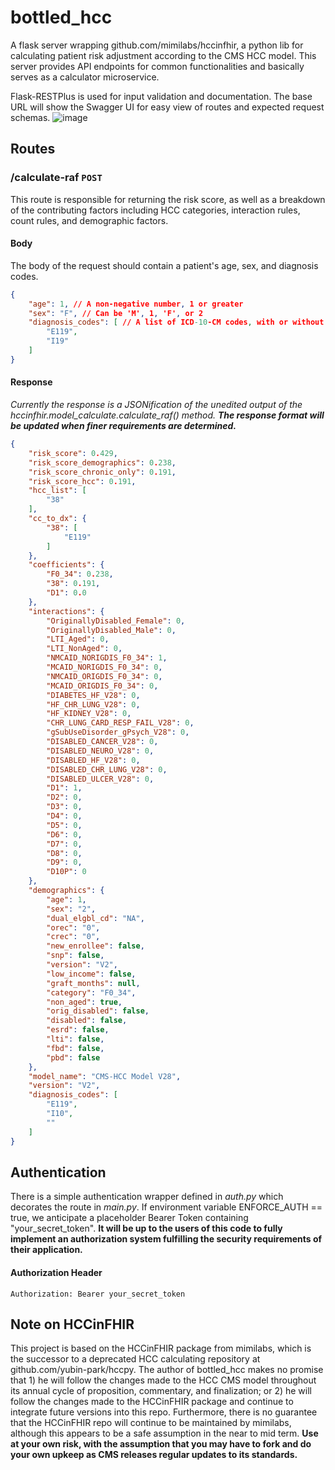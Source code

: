 # bottled_hcc
A flask server wrapping github.com/mimilabs/hccinfhir, a python lib for calculating patient risk adjustment according to the CMS HCC model. This server provides API endpoints for common functionalities and basically serves as a calculator microservice.

Flask-RESTPlus is used for input validation and documentation. The base URL will show the Swagger UI for easy view of routes and expected request schemas.
![image](https://github.com/user-attachments/assets/d9331810-84e2-4714-b822-b72de72899dd)

## Routes
### /calculate-raf   `POST`

This route is responsible for returning the risk score, as well as a breakdown of the contributing factors including HCC categories, interaction rules, count rules, and demographic factors.

#### Body

The body of the request should contain a patient's age, sex, and diagnosis codes.

````json
{
    "age": 1, // A non-negative number, 1 or greater
    "sex": "F", // Can be 'M', 1, 'F', or 2
    "diagnosis_codes": [ // A list of ICD-10-CM codes, with or without the decimal point
        "E119",
        "I19"
    ]
}
````

#### Response

*Currently the response is a JSONification of the unedited output of the hccinfhir.model_calculate.calculate_raf() method.* ***The response format will be updated when finer requirements are determined.***

```json
{
    "risk_score": 0.429,
    "risk_score_demographics": 0.238,
    "risk_score_chronic_only": 0.191,
    "risk_score_hcc": 0.191,
    "hcc_list": [
        "38"
    ],
    "cc_to_dx": {
        "38": [
            "E119"
        ]
    },
    "coefficients": {
        "F0_34": 0.238,
        "38": 0.191,
        "D1": 0.0
    },
    "interactions": {
        "OriginallyDisabled_Female": 0,
        "OriginallyDisabled_Male": 0,
        "LTI_Aged": 0,
        "LTI_NonAged": 0,
        "NMCAID_NORIGDIS_F0_34": 1,
        "MCAID_NORIGDIS_F0_34": 0,
        "NMCAID_ORIGDIS_F0_34": 0,
        "MCAID_ORIGDIS_F0_34": 0,
        "DIABETES_HF_V28": 0,
        "HF_CHR_LUNG_V28": 0,
        "HF_KIDNEY_V28": 0,
        "CHR_LUNG_CARD_RESP_FAIL_V28": 0,
        "gSubUseDisorder_gPsych_V28": 0,
        "DISABLED_CANCER_V28": 0,
        "DISABLED_NEURO_V28": 0,
        "DISABLED_HF_V28": 0,
        "DISABLED_CHR_LUNG_V28": 0,
        "DISABLED_ULCER_V28": 0,
        "D1": 1,
        "D2": 0,
        "D3": 0,
        "D4": 0,
        "D5": 0,
        "D6": 0,
        "D7": 0,
        "D8": 0,
        "D9": 0,
        "D10P": 0
    },
    "demographics": {
        "age": 1,
        "sex": "2",
        "dual_elgbl_cd": "NA",
        "orec": "0",
        "crec": "0",
        "new_enrollee": false,
        "snp": false,
        "version": "V2",
        "low_income": false,
        "graft_months": null,
        "category": "F0_34",
        "non_aged": true,
        "orig_disabled": false,
        "disabled": false,
        "esrd": false,
        "lti": false,
        "fbd": false,
        "pbd": false
    },
    "model_name": "CMS-HCC Model V28",
    "version": "V2",
    "diagnosis_codes": [
        "E119",
        "I10",
        ""
    ]
}
```



## Authentication

There is a simple authentication wrapper defined in *auth.py* which decorates the route in *main.py*. If environment variable ENFORCE_AUTH == true, we anticipate a placeholder Bearer Token containing "your_secret_token". **It will be up to the users of this code to fully implement an authorization system fulfilling the security requirements of their application.**

#### Authorization Header

```http
Authorization: Bearer your_secret_token
```

## Note on HCCinFHIR
This project is based on the HCCinFHIR package from mimilabs, which is the successor to a deprecated HCC calculating repository at github.com/yubin-park/hccpy. The author of bottled_hcc makes no promise that 1) he will follow the changes made to the HCC CMS model throughout its annual cycle of proposition, commentary, and finalization; or 2) he will follow the changes made to the HCCinFHIR package and continue to integrate future versions into this repo. Furthermore, there is no guarantee that the HCCinFHIR repo will continue to be maintained by mimilabs, although this appears to be a safe assumption in the near to mid term. **Use at your own risk, with the assumption that you may have to fork and do your own upkeep as CMS releases regular updates to its standards.**
